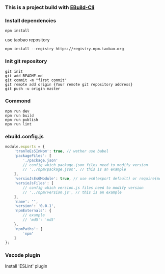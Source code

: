 ### This is a project build with [EBuild-Cli](https://github.com/theajack/ebuild-cli)

### Install dependencies

```
npm install
```

use taobao repository

```
npm install --registry https://registry.npm.taobao.org
```

### Init git repository

```
git init
git add README.md
git commit -m "first commit"
git remote add origin {Your remote git repository address}
git push -u origin master
```

### Commond

```
npm run dev
npm run build
npm run publish
npm run lint
```

### ebuild.config.js

```js
module.exports = {
    'tranToEs5InNpm': true, // wether use babel
    'packageFiles': [
        './package.json'
        // config which package.json files need to modify version
        // '../npm/package.json', // this is an example
    ],
    'versioJsEs6Module': true, // use es6(export default) or require(module.exports=)
    'versioJsFiles': [
        // config which version.js files need to modify version
        // '../npm/version.js', // this is an example
    ],
    'name': '',
    'version': '0.0.1',
    'npmExternals': {
        // example
        // 'md5': 'md5'
    },
    'npmPaths': [
        'npm'
    ]
};
```

### Vscode plugin

Install 'ESLint' plugin
